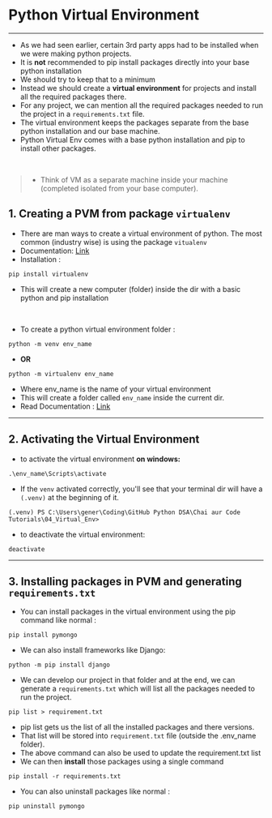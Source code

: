 # Python Virtual Environment 

--- 

- As we had seen earlier, certain 3rd party apps had to be installed when we were making python projects.
- It is **not** recommended to pip install packages directly into your base python installation 
- We should try to keep that to a minimum
- Instead we should create a **virtual environment** for projects and install all the required packages there.
- For any project, we can mention all the required packages needed to run the project in a `requirements.txt` file.
- The virtual environment keeps the packages separate from the base python installation and our base machine.
- Python Virtual Env comes with a base python installation and pip to install other packages.

<br>

>- Think of VM as a separate machine inside your machine (completed isolated from your base computer).

## 1. Creating a PVM from package `virtualenv`

- There are man ways to create a virtual environment of python. The most common (industry wise) is using the package `vitualenv`
- Documentation: [Link](https://virtualenv.pypa.io/en/latest/)
- Installation : 
```
pip install virtualenv
```
- This will create a new computer (folder) inside the dir with a basic python and pip installation


<br>

- To create a python virtual environment folder :
```
python -m venv env_name
```
- **OR**
```
python -m virtualenv env_name
```
- Where env_name is the name of your virtual environment 
- This will create a folder called `env_name` inside the current dir.
- Read Documentation : [Link](https://docs.python.org/3/library/venv.html)

---

## 2. Activating the Virtual Environment

- to activate the virtual environment **on windows:**
```
.\env_name\Scripts\activate
```
- If the `venv` activated correctly, you'll see that your terminal dir will have a `(.venv)` at the beginning of it.
```
(.venv) PS C:\Users\gener\Coding\GitHub Python DSA\Chai aur Code Tutorials\04_Virtual_Env>
```
- to deactivate the virtual environment:
```
deactivate
```

--- 

## 3. Installing packages in PVM and generating `requirements.txt`

- You can install packages in the virtual environment using the pip command like normal :
```
pip install pymongo
```
- We can also install frameworks like Django: 
```
python -m pip install django
```
- We can develop our project in that folder and at the end, we can generate a `requirements.txt` which will list all the packages needed to run the project.
```
pip list > requirement.txt
```
- pip list gets us the list of all the installed packages and there versions. 
- That list will be stored into  `requirement.txt` file (outside the .env_name folder).
- The above command can also be used to update the requirement.txt list
- We can then **install** those packages using a single command
```
pip install -r requirements.txt
``` 
- You can also uninstall packages like normal : 
```
pip uninstall pymongo
```